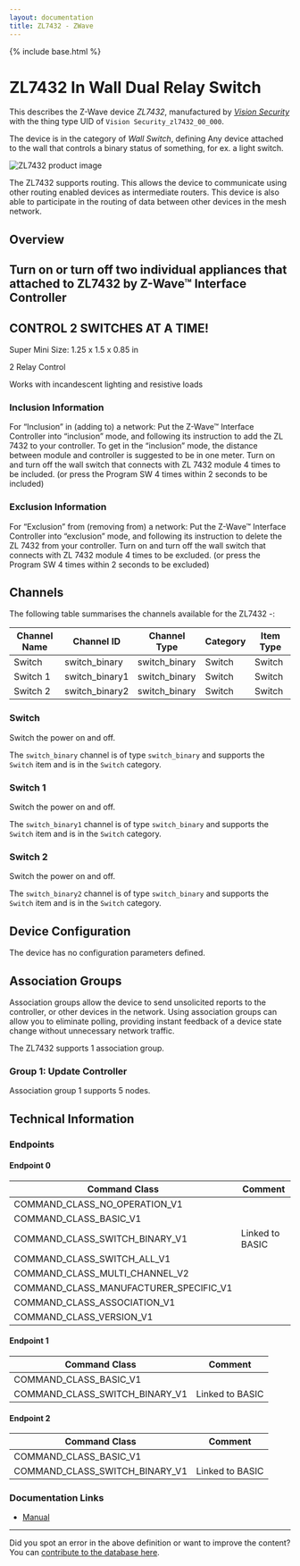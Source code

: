 ```yaml
---
layout: documentation
title: ZL7432 - ZWave
---
```


{% include base.html %}

# ZL7432 In Wall Dual Relay Switch
This describes the Z-Wave device *ZL7432*, manufactured by *[Vision Security](http://www.visionsecurity.com.tw/)* with the thing type UID of ```Vision Security_zl7432_00_000```.

The device is in the category of *Wall Switch*, defining Any device attached to the wall that controls a binary status of something, for ex. a light switch.

![ZL7432 product image](https://opensmarthouse.org/assets/zwave/attachments/112/ZL7432.jpg)


The ZL7432 supports routing. This allows the device to communicate using other routing enabled devices as intermediate routers.  This device is also able to participate in the routing of data between other devices in the mesh network.

## Overview

## Turn on or turn off two individual appliances that attached to ZL7432 by Z-Wave™ Interface Controller

## CONTROL 2 SWITCHES AT A TIME!

Super Mini Size: 1.25 x 1.5 x 0.85 in

2 Relay Control

Works with incandescent lighting and resistive loads

### Inclusion Information

For “Inclusion” in (adding to) a network: Put the Z-Wave™ Interface Controller into “inclusion” mode, and following its instruction to add the ZL 7432 to your controller. To get in the “inclusion” mode, the distance between module and controller is suggested to be in one meter. Turn on and turn off the wall switch that connects with ZL 7432 module 4 times to be included. (or press the Program SW 4 times within 2 seconds to be included)

### Exclusion Information

For “Exclusion” from (removing from) a network: Put the Z-Wave™ Interface Controller into “exclusion” mode, and following its instruction to delete the ZL 7432 from your controller. Turn on and turn off the wall switch that connects with ZL 7432 module 4 times to be excluded. (or press the Program SW 4 times within 2 seconds to be excluded) 

## Channels

The following table summarises the channels available for the ZL7432 -:

| Channel Name | Channel ID | Channel Type | Category | Item Type |
|--------------|------------|--------------|----------|-----------|
| Switch | switch_binary | switch_binary | Switch | Switch | 
| Switch 1 | switch_binary1 | switch_binary | Switch | Switch | 
| Switch 2 | switch_binary2 | switch_binary | Switch | Switch | 

### Switch
Switch the power on and off.

The ```switch_binary``` channel is of type ```switch_binary``` and supports the ```Switch``` item and is in the ```Switch``` category.

### Switch 1
Switch the power on and off.

The ```switch_binary1``` channel is of type ```switch_binary``` and supports the ```Switch``` item and is in the ```Switch``` category.

### Switch 2
Switch the power on and off.

The ```switch_binary2``` channel is of type ```switch_binary``` and supports the ```Switch``` item and is in the ```Switch``` category.



## Device Configuration

The device has no configuration parameters defined.

## Association Groups

Association groups allow the device to send unsolicited reports to the controller, or other devices in the network. Using association groups can allow you to eliminate polling, providing instant feedback of a device state change without unnecessary network traffic.

The ZL7432 supports 1 association group.

### Group 1: Update Controller


Association group 1 supports 5 nodes.

## Technical Information

### Endpoints

#### Endpoint 0

| Command Class | Comment |
|---------------|---------|
| COMMAND_CLASS_NO_OPERATION_V1| |
| COMMAND_CLASS_BASIC_V1| |
| COMMAND_CLASS_SWITCH_BINARY_V1| Linked to BASIC|
| COMMAND_CLASS_SWITCH_ALL_V1| |
| COMMAND_CLASS_MULTI_CHANNEL_V2| |
| COMMAND_CLASS_MANUFACTURER_SPECIFIC_V1| |
| COMMAND_CLASS_ASSOCIATION_V1| |
| COMMAND_CLASS_VERSION_V1| |
#### Endpoint 1

| Command Class | Comment |
|---------------|---------|
| COMMAND_CLASS_BASIC_V1| |
| COMMAND_CLASS_SWITCH_BINARY_V1| Linked to BASIC|
#### Endpoint 2

| Command Class | Comment |
|---------------|---------|
| COMMAND_CLASS_BASIC_V1| |
| COMMAND_CLASS_SWITCH_BINARY_V1| Linked to BASIC|

### Documentation Links

* [Manual](https://www.opensmarthouse.org/zwavedatabase/112/ZL7432-In-Wall-Switch-Manual.pdf)

---

Did you spot an error in the above definition or want to improve the content?
You can [contribute to the database here](https://www.opensmarthouse.org/zwavedatabase/112).
